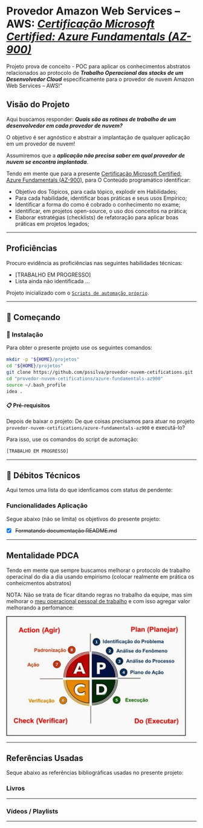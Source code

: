 # Provedor Amazon Web Services – AWS: _**[Certificação Microsoft Certified: Azure Fundamentals (AZ-900)](https://learn.microsoft.com/pt-br/credentials/certifications/azure-fundamentals/?practice-assessment-type=certification)**_


Projeto prova de conceito - POC para aplicar os conhecimentos abstratos relacionados ao protocolo 
de _**Trabalho Operacional das stacks de um Desenvolvedor Cloud**_ especificamente para o provedor de nuvem Amazon Web Services – AWS!"

## Visão do Projeto

Aqui buscamos responder: _**Quais são as  rotinas de trabalho de um desenvolvedor em cada provedor de nuvem?**_

O objetivo é ser agnóstico e abstrair a implantação de qualquer aplicação em um provedor de nuvem! 

Assumiremos que a _**aplicação não precisa saber em qual provedor de nuvem se encontra implantada**_.

Tendo em mente que para a presente [Certificação Microsoft Certified: Azure Fundamentals (AZ-900)](https://learn.microsoft.com/pt-br/credentials/certifications/azure-fundamentals/?practice-assessment-type=certification), para O Conteúdo programático identificar:
- Objetivo dos Tópicos, para cada tópico, explodir em Habilidades;
- Para cada habilidade, identificar boas práticas e seus usos Empírico;
- Identificar a forma do como é cobrado o conhecimento no exame;
- identificar, em projetos open-source, o uso dos conceitos na prática;
- Elaborar estratégias (checklists) de refatoração para aplicar boas práticas em projetos legados;

--- 

## Proficiências

Procuro evidência as proficiências nas seguintes habilidades técnicas:

- [TRABALHO EM PROGRESSO]
- Lista ainda não identificada ...


Projeto inicializado com o [`Scripts de automação próprio`]().


--- 

## 🚀 Começando

### 🔧 Instalação

Para obter o presente projeto use os seguintes comandos:

```bash
mkdir -p "${HOME}/projetos"
cd "${HOME}/projetos"
git clone https://github.com/pssilva/provedor-nuvem-cetifications.git
cd "provedor-nuvem-cetifications/azure-fundamentals-az900"
source ~/.bash_profile
idea .
```

#### 📋 Pré-requisitos

Depois de baixar o projeto: De que coisas precisamos para atuar no projeto `provedor-nuvem-cetifications/azure-fundamentals-az900` e executá-lo?

Para isso, use os comandos do script de automação:

```bash
[TRABALHO EM PROGRESSO]
```

--- 

## 🔩 Débitos Técnicos

Aqui temos uma lista do que idenficamos com status de pendente:

### Funcionalidades Aplicação

Segue abaixo (não se limita) os objetivos do presente projeto:

- [X] ~~Formatando documentação README.md~~


--- 

## Mentalidade PDCA

Tendo em mente que sempre buscamos melhorar o protocolo de trabalho operacinal do dia a dia usando empirismo (colocar realmente em prática os conheicmentos abstratos)

NOTA: Não se trata de ficar ditando regras no trabalho da equipe, mas sim melhorar o [meu operacional pessoal de trabalho](#da-analise-exploratoria) e com isso agregar valor melhorando a perfomance:

<img src="../../docs/imgs/pdca.png" alt="PDCA: Aplicar na prática o empirismo" title="PDCA" style="width:475px;"/>

---

## Referências Usadas

Seque abaixo as referências bibliográficas usadas no presente projeto:

### Livros

---

### Vídeos / Playlists

---
